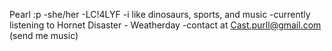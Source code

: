 Pearl :p 
-she/her
-LC!4LYF
-i like dinosaurs, sports, and music
-currently listening to Hornet Disaster - Weatherday
-contact at Cast.purll@gmail.com (send me music)
